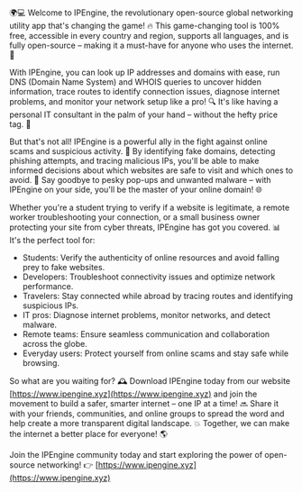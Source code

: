 🌍💻 Welcome to IPEngine, the revolutionary open-source global networking utility app that's changing the game! 🔥 This game-changing tool is 100% free, accessible in every country and region, supports all languages, and is fully open-source – making it a must-have for anyone who uses the internet. 📡

With IPEngine, you can look up IP addresses and domains with ease, run DNS (Domain Name System) and WHOIS queries to uncover hidden information, trace routes to identify connection issues, diagnose internet problems, and monitor your network setup like a pro! 🔍 It's like having a personal IT consultant in the palm of your hand – without the hefty price tag. 💸

But that's not all! IPEngine is a powerful ally in the fight against online scams and suspicious activity. 💪 By identifying fake domains, detecting phishing attempts, and tracing malicious IPs, you'll be able to make informed decisions about which websites are safe to visit and which ones to avoid. 🚫 Say goodbye to pesky pop-ups and unwanted malware – with IPEngine on your side, you'll be the master of your online domain! 🌐

Whether you're a student trying to verify if a website is legitimate, a remote worker troubleshooting your connection, or a small business owner protecting your site from cyber threats, IPEngine has got you covered. 📊 It's the perfect tool for:

* Students: Verify the authenticity of online resources and avoid falling prey to fake websites.
* Developers: Troubleshoot connectivity issues and optimize network performance.
* Travelers: Stay connected while abroad by tracing routes and identifying suspicious IPs.
* IT pros: Diagnose internet problems, monitor networks, and detect malware.
* Remote teams: Ensure seamless communication and collaboration across the globe.
* Everyday users: Protect yourself from online scams and stay safe while browsing.

So what are you waiting for? 🕰️ Download IPEngine today from our website [https://www.ipengine.xyz](https://www.ipengine.xyz) and join the movement to build a safer, smarter internet – one IP at a time! 🔜 Share it with your friends, communities, and online groups to spread the word and help create a more transparent digital landscape. 💥 Together, we can make the internet a better place for everyone! 🌎

Join the IPEngine community today and start exploring the power of open-source networking! 👉 [https://www.ipengine.xyz](https://www.ipengine.xyz)